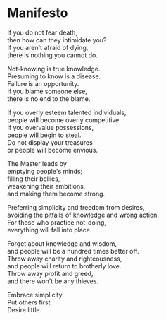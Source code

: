 # Manifesto

If you do not fear death,\
then how can they intimidate you?\
If you aren't afraid of dying,\
there is nothing you cannot do.

Not-knowing is true knowledge.\
Presuming to know is a disease.\
Failure is an opportunity.\
If you blame someone else,\
there is no end to the blame.

If you overly esteem talented individuals,\
people will become overly competitive.\
If you overvalue possessions,\
people will begin to steal.\
Do not display your treasures\
or people will become envious.

The Master leads by\
emptying people's minds;\
filling their bellies,\
weakening their ambitions,\
and making them become strong.

Preferring simplicity and freedom from desires,\
avoiding the pitfalls of knowledge and wrong action.\
For those who practice not-doing,\
everything will fall into place.

Forget about knowledge and wisdom,\
and people will be a hundred times better off.\
Throw away charity and righteousness,\
and people will return to brotherly love.\
Throw away profit and greed,\
and there won't be any thieves.

Embrace simplicity.\
Put others first.\
Desire little.
